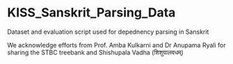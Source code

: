 # KISS_Sanskrit_Parsing_Data
 Dataset and evaluation script used for depednency parsing in Sanskrit

We acknowledge efforts from Prof. Amba Kulkarni and Dr Anupama Ryali for sharing the STBC treebank and 
Shishupala Vadha (शिशुपालवधम्)